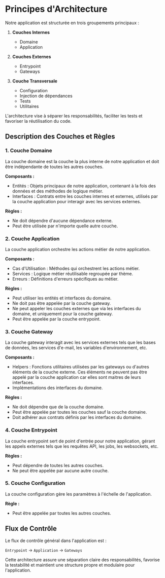 # Principes d'Architecture

Notre application est structurée en trois groupements principaux :

1. **Couches Internes**

   - Domaine
   - Application

2. **Couches Externes**

   - Entrypoint
   - Gateways

3. **Couche Transversale**
   - Configuration
   - Injection de dépendances
   - Tests
   - Utilitaires

L'architecture vise à séparer les responsabilités, faciliter les tests et favoriser la réutilisation du code.

## Description des Couches et Règles

### 1. Couche Domaine

La couche domaine est la couche la plus interne de notre application et doit être indépendante de toutes les autres couches.

**Composants :**

- Entités : Objets principaux de notre application, contenant à la fois des données et des méthodes de logique métier.
- Interfaces : Contrats entre les couches internes et externes, utilisés par la couche application pour interagir avec les services externes.

**Règles :**

- Ne doit dépendre d'aucune dépendance externe.
- Peut être utilisée par n'importe quelle autre couche.

### 2. Couche Application

La couche application orchestre les actions métier de notre application.

**Composants :**

- Cas d'Utilisation : Méthodes qui orchestrent les actions métier.
- Services : Logique métier réutilisable regroupée par thème.
- Erreurs : Définitions d'erreurs spécifiques au métier.

**Règles :**

- Peut utiliser les entités et interfaces du domaine.
- Ne doit pas être appelée par la couche gateway.
- Ne peut appeler les couches externes que via les interfaces du domaine, et uniquement pour la couche gateway.
- Peut être appelée par la couche entrypoint.

### 3. Couche Gateway

La couche gateway interagit avec les services externes tels que les bases de données, les services d'e-mail, les variables d'environnement, etc.

**Composants :**

- Helpers : Fonctions utilitaires utilisées par les gateways ou d'autres éléments de la couche externe. Ces éléments ne peuvent pas être appelé par la couche application car elles sont maitres de leurs interfaces.
- Implémentations des interfaces du domaine.

**Règles :**

- Ne doit dépendre que de la couche domaine.
- Peut être appelée par toutes les couches sauf la couche domaine.
- Doit adhérer aux contrats définis par les interfaces du domaine.

### 4. Couche Entrypoint

La couche entrypoint sert de point d'entrée pour notre application, gérant les appels externes tels que les requêtes API, les jobs, les websockets, etc.

**Règles :**

- Peut dépendre de toutes les autres couches.
- Ne peut être appelée par aucune autre couche.

### 5. Couche Configuration

La couche configuration gère les paramètres à l'échelle de l'application.

**Règle :**

- Peut être appelée par toutes les autres couches.

## Flux de Contrôle

Le flux de contrôle général dans l'application est :

`Entrypoint` -> `Application` -> `Gateways`

Cette architecture assure une séparation claire des responsabilités, favorise la testabilité et maintient une structure propre et modulaire pour l'application.
